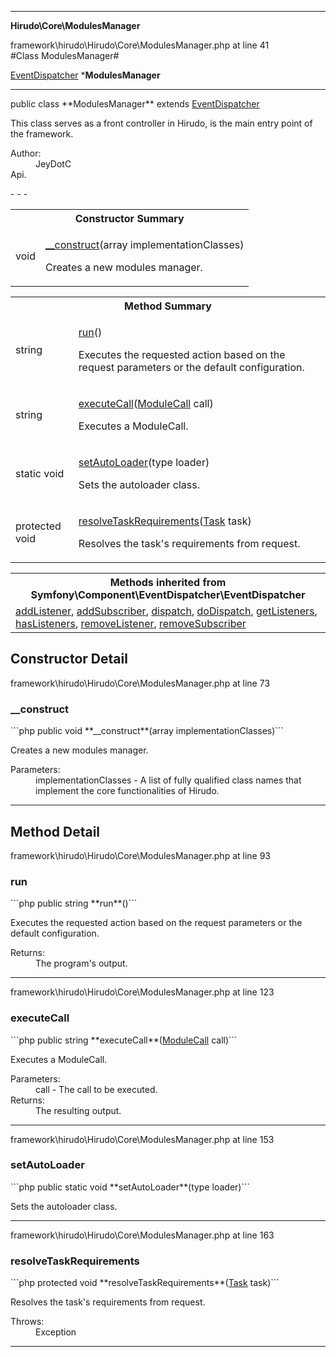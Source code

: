 - - -

**Hirudo\Core\ModulesManager**
<div class="location">framework\hirudo\Hirudo\Core\ModulesManager.php at line 41</div>
#Class ModulesManager#

<a href="https://github.com/JeyDotC/Hirudo-docs/blob/master/symfony/component/eventdispatcher/eventdispatcher.html">EventDispatcher</a>
    ***ModulesManager**


- - -

<p class="signature">public  class **ModulesManager**
extends <a href="https://github.com/JeyDotC/Hirudo-docs/blob/master/symfony/component/eventdispatcher/eventdispatcher.html">EventDispatcher</a>

</p>

<div class="comment" id="overview_description"><p>This class serves as a front controller in Hirudo, is the main entry
point of the framework.</p></div>

<dl>
<dt>Author:</dt>
<dd>JeyDotC</dd>
<dt>Api.</dt>
</dl>
- - -

<table id="summary_constructor">
<tr><th colspan="2">Constructor Summary</th></tr>
<tr>
<td class="type"> void</td>
<td class="description"><p class="name"><a href="#__construct">__construct</a>(array<string> implementationClasses)</p><p class="description">Creates a new modules manager.</p></td>
</tr>
</table>

<table id="summary_method">
<tr><th colspan="2">Method Summary</th></tr>
<tr>
<td class="type"> string</td>
<td class="description"><p class="name"><a href="#run">run</a>()</p><p class="description">Executes the requested action based on the request parameters or the
default configuration.</p></td>
</tr>
<tr>
<td class="type"> string</td>
<td class="description"><p class="name"><a href="#executeCall">executeCall</a>(<a href="../../hirudo/core/context/modulecall.html">ModuleCall</a> call)</p><p class="description">Executes a ModuleCall.</p></td>
</tr>
<tr>
<td class="type">static  void</td>
<td class="description"><p class="name"><a href="#setAutoLoader">setAutoLoader</a>(type loader)</p><p class="description">Sets the autoloader class.</p></td>
</tr>
<tr>
<td class="type">protected  void</td>
<td class="description"><p class="name"><a href="#resolveTaskRequirements">resolveTaskRequirements</a>(<a href="../../hirudo/core/task.html">Task</a> task)</p><p class="description">Resolves the task's requirements from request.</p></td>
</tr>
</table>

<table class="inherit">
<tr><th colspan="2">Methods inherited from Symfony\Component\EventDispatcher\EventDispatcher</th></tr>
<tr><td><a href="https://github.com/JeyDotC/Hirudo-docs/blob/master/symfony/component/eventdispatcher/eventdispatcher.html#addListener()">addListener</a>, <a href="https://github.com/JeyDotC/Hirudo-docs/blob/master/symfony/component/eventdispatcher/eventdispatcher.html#addSubscriber()">addSubscriber</a>, <a href="https://github.com/JeyDotC/Hirudo-docs/blob/master/symfony/component/eventdispatcher/eventdispatcher.html#dispatch()">dispatch</a>, <a href="https://github.com/JeyDotC/Hirudo-docs/blob/master/symfony/component/eventdispatcher/eventdispatcher.html#doDispatch()">doDispatch</a>, <a href="https://github.com/JeyDotC/Hirudo-docs/blob/master/symfony/component/eventdispatcher/eventdispatcher.html#getListeners()">getListeners</a>, <a href="https://github.com/JeyDotC/Hirudo-docs/blob/master/symfony/component/eventdispatcher/eventdispatcher.html#hasListeners()">hasListeners</a>, <a href="https://github.com/JeyDotC/Hirudo-docs/blob/master/symfony/component/eventdispatcher/eventdispatcher.html#removeListener()">removeListener</a>, <a href="https://github.com/JeyDotC/Hirudo-docs/blob/master/symfony/component/eventdispatcher/eventdispatcher.html#removeSubscriber()">removeSubscriber</a></td></tr></table>

<h2 id="detail_method">Constructor Detail</h2>
<div class="location">framework\hirudo\Hirudo\Core\ModulesManager.php at line 73</div>
<h3 id="__construct()">__construct</h3>
```php
public  void **__construct**(array<string> implementationClasses)```
<div class="details">
<p>Creates a new modules manager.</p><dl>
<dt>Parameters:</dt>
<dd>implementationClasses - A list of fully qualified class names that implement the core functionalities of Hirudo.</dd>
</dl>
</div>

- - -

<h2 id="detail_method">Method Detail</h2>
<div class="location">framework\hirudo\Hirudo\Core\ModulesManager.php at line 93</div>
<h3 id="run()">run</h3>
```php
public  string **run**()```
<div class="details">
<p>Executes the requested action based on the request parameters or the
default configuration.</p><dl>
<dt>Returns:</dt>
<dd>The program's output.</dd>
</dl>
</div>

- - -

<div class="location">framework\hirudo\Hirudo\Core\ModulesManager.php at line 123</div>
<h3 id="executeCall()">executeCall</h3>
```php
public  string **executeCall**(<a href="../../hirudo/core/context/modulecall.html">ModuleCall</a> call)```
<div class="details">
<p>Executes a ModuleCall.</p><dl>
<dt>Parameters:</dt>
<dd>call - The call to be executed.</dd>
<dt>Returns:</dt>
<dd>The resulting output.</dd>
</dl>
</div>

- - -

<div class="location">framework\hirudo\Hirudo\Core\ModulesManager.php at line 153</div>
<h3 id="setAutoLoader()">setAutoLoader</h3>
```php
public static  void **setAutoLoader**(type loader)```
<div class="details">
<p>Sets the autoloader class.</p></div>

- - -

<div class="location">framework\hirudo\Hirudo\Core\ModulesManager.php at line 163</div>
<h3 id="resolveTaskRequirements()">resolveTaskRequirements</h3>
```php
protected  void **resolveTaskRequirements**(<a href="../../hirudo/core/task.html">Task</a> task)```
<div class="details">
<p>Resolves the task's requirements from request.</p><dl>
<dt>Throws:</dt>
<dd>Exception</dd>
</dl>
</div>

- - -

